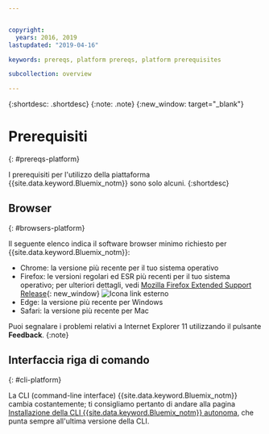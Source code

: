 ```yaml
---


copyright:
  years: 2016, 2019
lastupdated: "2019-04-16"

keywords: prereqs, platform prereqs, platform prerequisites

subcollection: overview

---
```


{:shortdesc: .shortdesc}
{:note: .note}
{:new_window: target="_blank"}

# Prerequisiti
{: #prereqs-platform}

I prerequisiti per l'utilizzo della piattaforma {{site.data.keyword.Bluemix_notm}} sono solo alcuni.
{:shortdesc}

## Browser
{: #browsers-platform}

Il seguente elenco indica il software browser minimo richiesto per {{site.data.keyword.Bluemix_notm}}:

 * Chrome: la versione più recente per il tuo sistema operativo
 * Firefox: le versioni regolari ed ESR più recenti per il tuo sistema operativo; per ulteriori dettagli, vedi [Mozilla Firefox
Extended Support Release](https://www.mozilla.org/en-US/firefox/organizations/){: new_window} ![Icona link esterno](../icons/launch-glyph.svg "Icona link esterno")
 * Edge: la versione più recente per Windows
 * Safari: la versione più recente per Mac
 
Puoi segnalare i problemi relativi a Internet Explorer 11 utilizzando il pulsante **Feedback**.
{:note}

## Interfaccia riga di comando
{: #cli-platform}

La CLI (command-line interface) {{site.data.keyword.Bluemix_notm}} cambia costantemente; ti consigliamo pertanto di andare alla pagina [Installazione della CLI {{site.data.keyword.Bluemix_notm}} autonoma](/docs/cli/reference/ibmcloud/cloud-cli-install_use), che punta sempre all'ultima versione della CLI.
